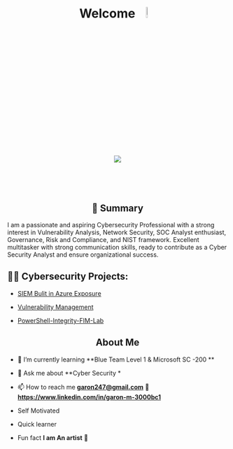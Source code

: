 
<h1 align="center">Welcome <img width="8%" src="https://cliply.co/wp-content/uploads/2021/07/392107260_SUNGLASSES_EMOJI_400px.gif"


<br/>
<br/>
<p align='center'> <img src="https://readme-typing-svg.demolab.com?weight=800&size=25&pause=1000&color=14F765&background=FFFFFF00&center=true&width=435&lines=+ Iam Garon Miller;Cyber Security Analyst;Problem+Solver;Aspiring SOC Analyst"/></p>

<br/>


<h2 align="center"> 📝 Summary</h2>

   

   I am a passionate and aspiring Cybersecurity Professional with a strong interest in Vulnerability Analysis, Network Security, SOC Analyst enthusiast, Governance, Risk and Compliance, and NIST framework. Excellent multitasker with strong communication skills, ready to contribute as a Cyber Security Analyst and ensure organizational success.

<h2>👨‍💻 Cybersecurity Projects:</h2>
  
  -  [SIEM Bulit in Azure Exposure](https://github.com//   )

  -   [Vulnerability Management](https://github.com//)
    
    
  -  [PowerShell-Integrity-FIM-Lab](https://github.com//   )


  <h2 align="center"> About Me</h2>

- 🌱 I’m currently learning **Blue Team Level 1 & Microsoft SC -200 **

- 💬 Ask me about **Cyber Security *

- 📫 How to reach me **garon247@gmail.com** 📩**https://www.linkedin.com/in/garon-m-3000bc1**

- Self Motivated 

- Quick learner  

-  Fun fact **I am An artist**  🎨




  


